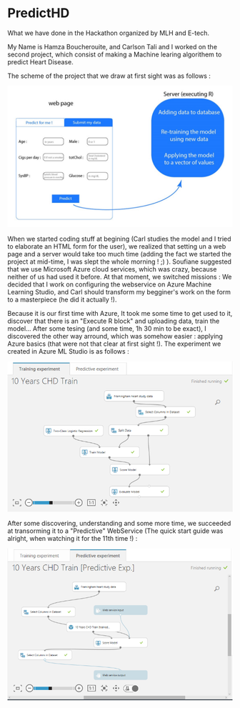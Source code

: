 # PredictHD
What we have done in the Hackathon organized by MLH and E-tech.

My Name is Hamza Boucherouite, and Carlson Tali and I worked on the second project, which consist of making a Machine learing algorithem to predict Heart Disease. 

The scheme of the project that we draw at first sight was as follows :

![Project architecture](/images/arch_1.jpg?raw=true "the project architecture")

When we started coding stuff at begining (Carl studies the model and I tried to elaborate an HTML form for the user), we realized that setting un  a web page and a server would take too much time (adding the fact we started the project at mid-time, I was slept the whole morning ! ;) ). Soufiane suggested that we use Microsoft Azure cloud services, which was crazy, because neither of us had used it before. At that moment, we switched missions : We decided that I work on configuring the webservice on Azure Machine Learning Studio, and Carl should transform my begginer's work on the form to a masterpiece (he did it actually !).

Because it is our first time with Azure, It took me some time to get used to it, discover that there is an "Execute R block" and uploading data, train the model... After some tesing (and some time, 1h 30 min to be exact), I discovered the other way arround, which was somehow easier : applying Azure basics (that were not that clear at first sight !). The experiment we created in Azure ML Studio is as follows :

![Train experiment](/images/CHD.PNG?raw=true "Train experiment on Azure ML Studio")

After some discovering, understanding and some more time, we succeeded at transorming it to a "Predictive" WebService (The quick start guide was alright, when watching it for the 11th time !) :

![Predctive experiment](/images/CHDExp.PNG?raw=true "Predictive experiment on Azure ML Studio")
